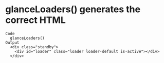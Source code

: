 # glanceLoaders() generates the correct HTML

    Code
      glanceLoaders()
    Output
      <div class="standby">
        <div id="loader" class="loader loader-default is-active"></div>
      </div>

